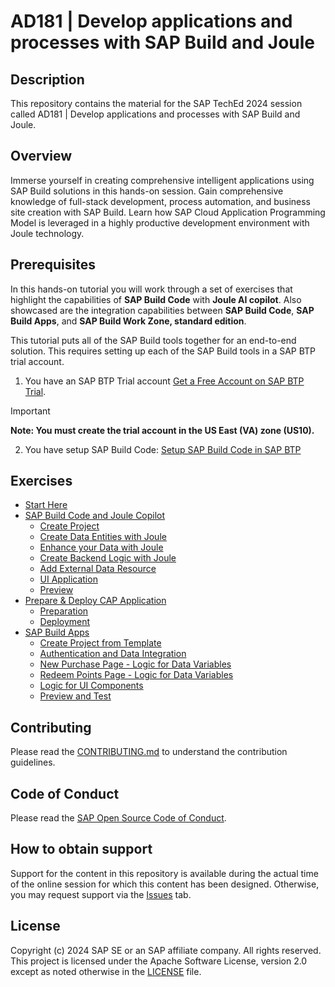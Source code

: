 # AD181 | Develop applications and processes with SAP Build and Joule

## Description

This repository contains the material for the SAP TechEd 2024 session called AD181 | Develop applications and processes with SAP Build and Joule.  

## Overview

Immerse yourself in creating comprehensive intelligent applications using SAP Build solutions in this hands-on session. Gain comprehensive knowledge of full-stack development, process automation, and business site creation with SAP Build. Learn how SAP Cloud Application Programming Model is leveraged in a highly productive development environment with Joule technology.

## Prerequisites

In this hands-on tutorial you will work through a set of exercises that highlight the capabilities of **SAP Build Code** with **Joule AI copilot**. Also showcased are the integration capabilities between **SAP Build Code**, **SAP Build Apps**, and **SAP Build Work Zone, standard edition**.

This tutorial puts all of the SAP Build tools together for an end-to-end solution. This requires setting up each of the SAP Build tools in a SAP BTP trial account.

1. You have an SAP BTP Trial account [Get a Free Account on SAP BTP Trial](https://developers.sap.com/tutorials/hcp-create-trial-account.html). 
> [!IMPORTANT]
> **Note: You must create the trial account in the US East (VA) zone (US10).**
2. You have setup SAP Build Code: [Setup SAP Build Code in SAP BTP](https://developers.sap.com/tutorials/build-code-setup.html)

## Exercises

- [Start Here](exercises/ex0/)
- [SAP Build Code and Joule Copilot](exercises/ex1/)
    - [Create Project](exercises/ex1.1/)
    - [Create Data Entities with Joule](exercises/ex1.2/)
    - [Enhance your Data with Joule](exercises/ex1.3/)
    - [Create Backend Logic with Joule](exercises/ex1.4/)
    - [Add External Data Resource](exercises/ex1.5/)
    - [UI Application](exercises/ex1.6/)
    - [Preview](exercises/ex1.7)
- [Prepare & Deploy CAP Application](exercises/ex2/)
    - [Preparation](exercises/ex2/)
    - [Deployment](exercises/ex2.1/)
- [SAP Build Apps](exercises/ex3/)
    - [Create Project from Template](exercises/ex3.1/)
    - [Authentication and Data Integration](exercises/ex3.2/)
    - [New Purchase Page - Logic for Data Variables](exercises/ex3.3/)
    - [Redeem Points Page - Logic for Data Variables](exercises/ex3.4/)
    - [Logic for UI Components](exercises/ex3.5/)
    - [Preview and Test](exercises/ex3.6/)

## Contributing
Please read the [CONTRIBUTING.md](./CONTRIBUTING.md) to understand the contribution guidelines.

## Code of Conduct
Please read the [SAP Open Source Code of Conduct](https://github.com/SAP-samples/.github/blob/main/CODE_OF_CONDUCT.md).

## How to obtain support

Support for the content in this repository is available during the actual time of the online session for which this content has been designed. Otherwise, you may request support via the [Issues](../../issues) tab.

## License
Copyright (c) 2024 SAP SE or an SAP affiliate company. All rights reserved. This project is licensed under the Apache Software License, version 2.0 except as noted otherwise in the [LICENSE](LICENSES/Apache-2.0.txt) file.
